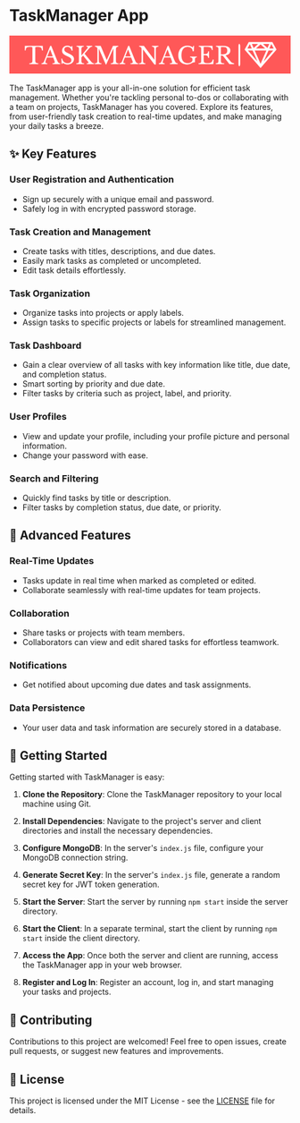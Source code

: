 # TaskManager App

![TaskManager App Banner](frontend/src/img/TaskManager-logo.png)

The TaskManager app is your all-in-one solution for efficient task management. Whether you're tackling personal to-dos or collaborating with a team on projects, TaskManager has you covered. Explore its features, from user-friendly task creation to real-time updates, and make managing your daily tasks a breeze.

## ✨ Key Features

### **User Registration and Authentication**

- Sign up securely with a unique email and password.
- Safely log in with encrypted password storage.

### **Task Creation and Management**

- Create tasks with titles, descriptions, and due dates.
- Easily mark tasks as completed or uncompleted.
- Edit task details effortlessly.

### **Task Organization**

- Organize tasks into projects or apply labels.
- Assign tasks to specific projects or labels for streamlined management.

### **Task Dashboard**

- Gain a clear overview of all tasks with key information like title, due date, and completion status.
- Smart sorting by priority and due date.
- Filter tasks by criteria such as project, label, and priority.

### **User Profiles**

- View and update your profile, including your profile picture and personal information.
- Change your password with ease.

### **Search and Filtering**

- Quickly find tasks by title or description.
- Filter tasks by completion status, due date, or priority.

## 🚀 Advanced Features

### **Real-Time Updates**

- Tasks update in real time when marked as completed or edited.
- Collaborate seamlessly with real-time updates for team projects.

### **Collaboration**

- Share tasks or projects with team members.
- Collaborators can view and edit shared tasks for effortless teamwork.

### **Notifications**

- Get notified about upcoming due dates and task assignments.

### **Data Persistence**

- Your user data and task information are securely stored in a database.

## 🌟 Getting Started

Getting started with TaskManager is easy:

1. **Clone the Repository**: Clone the TaskManager repository to your local machine using Git.

2. **Install Dependencies**: Navigate to the project's server and client directories and install the necessary dependencies.

3. **Configure MongoDB**: In the server's `index.js` file, configure your MongoDB connection string.

4. **Generate Secret Key**: In the server's `index.js` file, generate a random secret key for JWT token generation.

5. **Start the Server**: Start the server by running `npm start` inside the server directory.

6. **Start the Client**: In a separate terminal, start the client by running `npm start` inside the client directory.

7. **Access the App**: Once both the server and client are running, access the TaskManager app in your web browser.

8. **Register and Log In**: Register an account, log in, and start managing your tasks and projects.

## 🤝 Contributing

Contributions to this project are welcomed! Feel free to open issues, create pull requests, or suggest new features and improvements.

## 📄 License

This project is licensed under the MIT License - see the [LICENSE](LICENSE) file for details.
